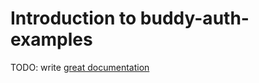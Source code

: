 # Introduction to buddy-auth-examples

TODO: write [great documentation](http://jacobian.org/writing/what-to-write/)
